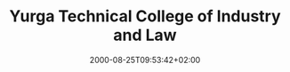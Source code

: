 ---
date: '2000-08-25T09:53:42+02:00' # date in which the content is created - defaults to "today"
title: 'Yurga Technical College of Industry and Law'
draft: false # set to "true" if you want to hide the content 

university: "Yurga Technical College of Industry and Law"
year: "1996-2000"
degree: "Technician in CNC Programming (Computer Numerical Control)"

---